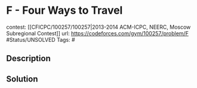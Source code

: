 # F - Four Ways to Travel

contest: [[CFICPC/100257/100257|2013-2014 ACM-ICPC, NEERC, Moscow Subregional Contest]]
url: https://codeforces.com/gym/100257/problem/F
#Status/UNSOLVED
Tags: #

## Description

## Solution

